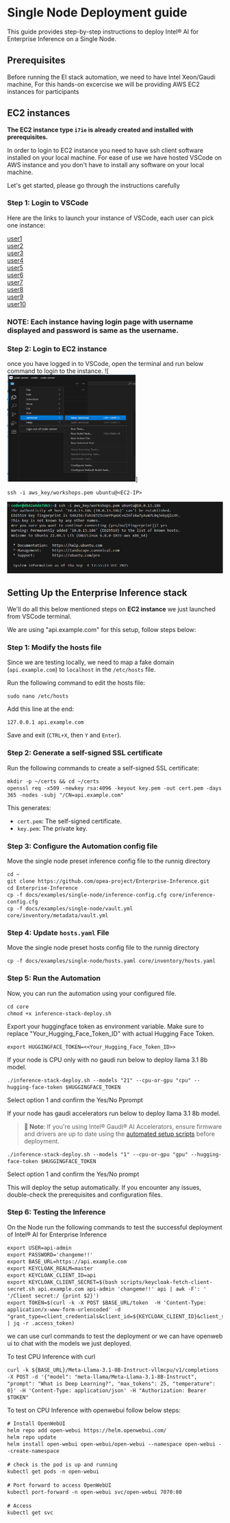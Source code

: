 # Single Node Deployment guide

This guide provides step-by-step instructions to deploy Intel® AI for Enterprise Inference on a Single Node.

## Prerequisites
Before running the EI stack automation, we need to have Intel Xeon/Gaudi machine, For this hands-on excercise we will be providing AWS EC2 instances for participants

## EC2 instances
**The EC2 instance type `i7ie` is already created and installed with prerequisites.**

In order to login to EC2 instance you need to have ssh client software installed on your local machine. For ease of use we have hosted VSCode on AWS instance and you don't have to install any software on your local machine.   

Let's get started, please go through the instructions carefully

### Step 1: Login to VSCode
Here are the links to launch your instance of VSCode, each user can pick one instance:


[user1](http://52.24.245.243:9001/)       
[user2](http://52.24.245.243:9002/)       
[user3](http://52.24.245.243:9003/)       
[user4](http://52.24.245.243:9004/)     
[user5](http://52.24.245.243:9005/)     
[user6](http://52.24.245.243:9006/)     
[user7](http://52.24.245.243:9007/)     
[user8](http://52.24.245.243:9008/)     
[user9](http://52.24.245.243:9009/)     
[user10](http://52.24.245.243:9010/)      

### NOTE: Each instance having login page with username displayed and **password is same as the username**.

### Step 2: Login to EC2 instance

once you have logged in to VSCode, open the terminal and run below command to login to the instance.
![<img src="image.png" width="300" height="250"/>]

```
ssh -i aws_key/workshops.pem ubuntu@<EC2-IP>
```
![alt text](image-1.png)

## Setting Up the Enterprise Inference stack
We'll do all this below mentioned steps on **EC2 instance** we just launched from VSCode terminal.

We are using "api.example.com" for this setup, follow steps below:

### Step 1: Modify the hosts file
Since we are testing locally, we need to map a fake domain (`api.example.com`) to `localhost` in the `/etc/hosts` file.

Run the following command to edit the hosts file:
```
sudo nano /etc/hosts
```
Add this line at the end:
```
127.0.0.1 api.example.com
```
Save and exit (`CTRL+X`, then `Y` and `Enter`).

### Step 2: Generate a self-signed SSL certificate
Run the following commands to create a self-signed SSL certificate:
```
mkdir -p ~/certs && cd ~/certs
openssl req -x509 -newkey rsa:4096 -keyout key.pem -out cert.pem -days 365 -nodes -subj "/CN=api.example.com"
```
This generates:
- `cert.pem`: The self-signed certificate.
- `key.pem`: The private key.

### Step 3: Configure the Automation config file
Move the single node preset inference config file to the runnig directory

```
cd ~
git clone https://github.com/opea-project/Enterprise-Inference.git
cd Enterprise-Inference
cp -f docs/examples/single-node/inference-config.cfg core/inference-config.cfg
cp -f docs/examples/single-node/vault.yml core/inventory/metadata/vault.yml
```

### Step 4: Update `hosts.yaml` File
Move the single node preset hosts config file to the runnig directory

```
cp -f docs/examples/single-node/hosts.yaml core/inventory/hosts.yaml
```

### Step 5: Run the Automation
Now, you can run the automation using your configured file.
```
cd core
chmod +x inference-stack-deploy.sh
```
 Export your huggingface token as environment variable. Make sure to replace "Your_Hugging_Face_Token_ID" with actual Hugging Face Token. 
```
export HUGGINGFACE_TOKEN=<<Your_Hugging_Face_Token_ID>>
```
If your node is CPU only with no gaudi run below to deploy llama 3.1 8b model.
```
./inference-stack-deploy.sh --models "21" --cpu-or-gpu "cpu" --hugging-face-token $HUGGINGFACE_TOKEN
```
Select option 1 and confirm the Yes/No Pprompt

If your node has gaudi accelerators run below to deploy llama 3.1 8b model.

> **📝 Note**: If you're using Intel® Gaudi® AI Accelerators, ensure firmware and drivers are up to date using the [automated setup scripts](./gaudi-prerequisites.md#automated-installationupgrade-process) before deployment.

```
./inference-stack-deploy.sh --models "1" --cpu-or-gpu "gpu" --hugging-face-token $HUGGINGFACE_TOKEN
```
Select option 1 and confirm the Yes/No prompt

This will deploy the setup automatically. If you encounter any issues, double-check the prerequisites and configuration files.

### Step 6: Testing the Inference
On the Node run the following commands to test the successful deployment of Intel® AI for Enterprise Inference

```
export USER=api-admin
export PASSWORD='changeme!!'
export BASE_URL=https://api.example.com
export KEYCLOAK_REALM=master
export KEYCLOAK_CLIENT_ID=api
export KEYCLOAK_CLIENT_SECRET=$(bash scripts/keycloak-fetch-client-secret.sh api.example.com api-admin 'changeme!!' api | awk -F': ' '/Client secret:/ {print $2}')
export TOKEN=$(curl -k -X POST $BASE_URL/token  -H 'Content-Type: application/x-www-form-urlencoded' -d "grant_type=client_credentials&client_id=${KEYCLOAK_CLIENT_ID}&client_secret=${KEYCLOAK_CLIENT_SECRET}" | jq -r .access_token)
```
we can use curl commands to test the deployment or we can have openweb ui to chat with the models we just deployed.

To test CPU Inference with curl
```
curl -k ${BASE_URL}/Meta-Llama-3.1-8B-Instruct-vllmcpu/v1/completions -X POST -d '{"model": "meta-llama/Meta-Llama-3.1-8B-Instruct", "prompt": "What is Deep Learning?", "max_tokens": 25, "temperature": 0}' -H 'Content-Type: application/json' -H "Authorization: Bearer $TOKEN"
```
To test on CPU Inference with openwebui follow below steps:

```
# Install OpenWebUI
helm repo add open-webui https://helm.openwebui.com/
helm repo update
helm install open-webui open-webui/open-webui --namespace open-webui --create-namespace

# check is the pod is up and running
kubectl get pods -n open-webui

# Port forward to access OpenWebUI
kubectl port-forward -n open-webui svc/open-webui 7070:80

# Access 
kubectl get svc
```

